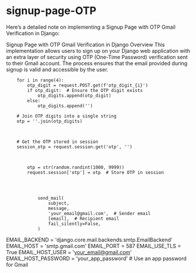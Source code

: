 # signup-page-OTP

Here’s a detailed note on implementing a Signup Page with OTP Gmail Verification in Django:

Signup Page with OTP Gmail Verification in Django
Overview
This implementation allows users to sign up on your Django web application with an extra layer of security using OTP (One-Time Password) verification sent to their Gmail account. The process ensures that the email provided during signup is valid and accessible by the user.


        for i in range(4):
            otp_digit = request.POST.get(f'otp_digit_{i}')
            if otp_digit:  # Ensure the OTP digit exists
                otp_digits.append(otp_digit)
            else:
                otp_digits.append('') 

        # Join OTP digits into a single string
        otp = ''.join(otp_digits)
        


        # Get the OTP stored in session
        session_otp = request.session.get('otp', '')



            otp = str(random.randint(1000, 9999))
            request.session['otp'] = otp  # Store OTP in session

          

           
                send_mail(
                    subject,
                    message,
                    'your_email@gmail.com',  # Sender email
                    [email],  # Recipient email
                    fail_silently=False,
                )
     



EMAIL_BACKEND = 'django.core.mail.backends.smtp.EmailBackend'
EMAIL_HOST = 'smtp.gmail.com'
EMAIL_PORT = 587
EMAIL_USE_TLS = True
EMAIL_HOST_USER = 'your_email@gmail.com'
EMAIL_HOST_PASSWORD = 'your_app_password'  # Use an app password for Gmail

